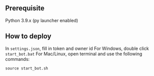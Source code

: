 ## Prerequisite
Python 3.9.x (py launcher enabled)
## How to deploy
In `settings.json`, fill in token and owner id
For Windows, double click `start_bot.bat`
For Mac/Linux, open terminal and use the following commands:
```
source start_bot.sh
```